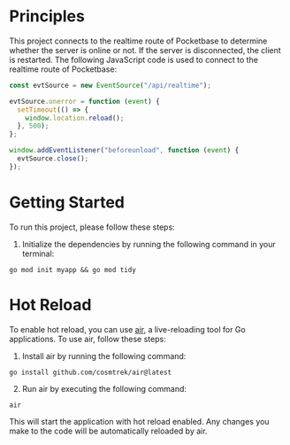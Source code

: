 # Principles

This project connects to the realtime route of Pocketbase to determine whether the server is online or not. If the server is disconnected, the client is restarted. The following JavaScript code is used to connect to the realtime route of Pocketbase:

``` javascript
const evtSource = new EventSource("/api/realtime");

evtSource.onerror = function (event) {
  setTimeout(() => {
    window.location.reload();
  }, 500);
};

window.addEventListener("beforeunload", function (event) {
  evtSource.close();
});
```

# Getting Started

To run this project, please follow these steps:

1. Initialize the dependencies by running the following command in your terminal:

``` shell 
go mod init myapp && go mod tidy
``` 

# Hot Reload

To enable hot reload, you can use [air](https://github.com/cosmtrek/air), a live-reloading tool for Go applications. To use air, follow these steps:

1. Install air by running the following command:

``` shell
go install github.com/cosmtrek/air@latest
```

2. Run air by executing the following command:

``` shell
air
```

This will start the application with hot reload enabled. Any changes you make to the code will be automatically reloaded by air.
